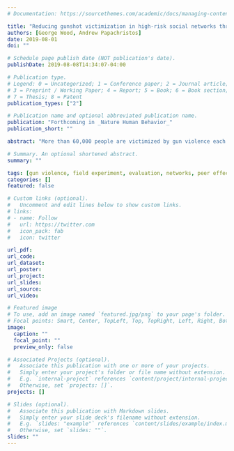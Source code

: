```yaml
---
# Documentation: https://sourcethemes.com/academic/docs/managing-content/

title: "Reducing gunshot victimization in high-risk social networks through direct and spillover effects"
authors: [George Wood, Andrew Papachristos]
date: 2019-08-01
doi: ""

# Schedule page publish date (NOT publication's date).
publishDate: 2019-08-08T14:34:07-04:00

# Publication type.
# Legend: 0 = Uncategorized; 1 = Conference paper; 2 = Journal article;
# 3 = Preprint / Working Paper; 4 = Report; 5 = Book; 6 = Book section;
# 7 = Thesis; 8 = Patent
publication_types: ["2"]

# Publication name and optional abbreviated publication name.
publication: "Forthcoming in _Nature Human Behavior_"
publication_short: ""

abstract: "More than 60,000 people are victimized by gun violence each year in the United States. A large share of victims cluster in bounded and identifiable social networks. Despite a growing number of violence reduction programs that implicitly or explicitly leverage social networks to broaden programmatic effects, there is little evidence to suggest that reductions in gun violence are achieved through spillover effects on the peers of program participants. This study estimates the direct and spillover effects of a large gun violence field-intervention in Chicago, IL. Using a quasi-experimental design, we test whether assigning 2,349 seed individuals to a desistance-based program reduced the incidence of gunshot victimization. The study uses co-arrest network data to further test spillover effects on 6,132 unassigned individuals who did not participate in the program. Direct effects were associated with a 3.2 percentage point reduction in gun violence victimization among seeds over two years, while potential spillover was associated with a 1.5 percentage point reduction in victimization among peers. Findings suggest that peer-influence and the structure of networks might be leveraged to amplify gun violence reduction efforts."

# Summary. An optional shortened abstract.
summary: ""

tags: [gun violence, field experiment, evaluation, networks, peer effects]
categories: []
featured: false

# Custom links (optional).
#   Uncomment and edit lines below to show custom links.
# links:
# - name: Follow
#   url: https://twitter.com
#   icon_pack: fab
#   icon: twitter

url_pdf:
url_code:
url_dataset:
url_poster:
url_project:
url_slides:
url_source:
url_video:

# Featured image
# To use, add an image named `featured.jpg/png` to your page's folder.
# Focal points: Smart, Center, TopLeft, Top, TopRight, Left, Right, BottomLeft, Bottom, BottomRight.
image:
  caption: ""
  focal_point: ""
  preview_only: false

# Associated Projects (optional).
#   Associate this publication with one or more of your projects.
#   Simply enter your project's folder or file name without extension.
#   E.g. `internal-project` references `content/project/internal-project/index.md`.
#   Otherwise, set `projects: []`.
projects: []

# Slides (optional).
#   Associate this publication with Markdown slides.
#   Simply enter your slide deck's filename without extension.
#   E.g. `slides: "example"` references `content/slides/example/index.md`.
#   Otherwise, set `slides: ""`.
slides: ""
---
```

